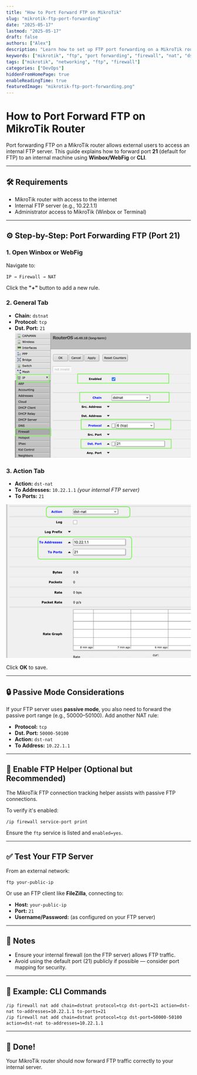 ```yaml
---
title: "How to Port Forward FTP on MikroTik"
slug: "mikrotik-ftp-port-forwarding"
date: "2025-05-17"
lastmod: "2025-05-17"
draft: false
authors: ["Alex"]
description: "Learn how to set up FTP port forwarding on a MikroTik router. A step-by-step guide for enabling FTP access to an internal server using dst-nat rules."
keywords: ["mikrotik", "ftp", "port forwarding", "firewall", "nat", "dst-nat", "networking", "routeros"]
tags: ["mikrotik", "networking", "ftp", "firewall"]
categories: ["DevOps"]
hiddenFromHomePage: true
enableReadingTime: true
featuredImage: "mikrotik-ftp-port-forwarding.png"
---
```


# How to Port Forward FTP on MikroTik Router

Port forwarding FTP on a MikroTik router allows external users to access an internal FTP server. This guide explains how to forward port **21** (default for FTP) to an internal machine using **Winbox/WebFig** or **CLI**.

---

## 🛠 Requirements

- MikroTik router with access to the internet
- Internal FTP server (e.g., 10.22.1.1)
- Administrator access to MikroTik (Winbox or Terminal)

---

## ⚙️ Step-by-Step: Port Forwarding FTP (Port 21)

### 1. Open Winbox or WebFig

Navigate to:

```
IP → Firewall → NAT
```

Click the **"+"** button to add a new rule.

### 2. General Tab

- **Chain:** `dstnat`
- **Protocol:** `tcp`
- **Dst. Port:** `21`
![mikrotik add port forward](mikrotik_1.png)
### 3. Action Tab

- **Action:** `dst-nat`
- **To Addresses:** `10.22.1.1` *(your internal FTP server)*
- **To Ports:** `21`

![mikrotik add port forward](mikrotik_2.png)

Click **OK** to save.

---

## 🔒 Passive Mode Considerations

If your FTP server uses **passive mode**, you also need to forward the passive port range (e.g., 50000–50100). Add another NAT rule:

- **Protocol:** `tcp`
- **Dst. Port:** `50000-50100`
- **Action:** `dst-nat`
- **To Address:** `10.22.1.1`

---

## 🧠 Enable FTP Helper (Optional but Recommended)

The MikroTik FTP connection tracking helper assists with passive FTP connections.

To verify it's enabled:

```
/ip firewall service-port print
```

Ensure the `ftp` service is listed and `enabled=yes`.

---

## ✅ Test Your FTP Server

From an external network:

```
ftp your-public-ip
```

Or use an FTP client like **FileZilla**, connecting to:

- **Host:** `your-public-ip`
- **Port:** `21`
- **Username/Password:** (as configured on your FTP server)

---

## 📝 Notes

- Ensure your internal firewall (on the FTP server) allows FTP traffic.
- Avoid using the default port (21) publicly if possible — consider port mapping for security.

---

## 📌 Example: CLI Commands

```
/ip firewall nat add chain=dstnat protocol=tcp dst-port=21 action=dst-nat to-addresses=10.22.1.1 to-ports=21
/ip firewall nat add chain=dstnat protocol=tcp dst-port=50000-50100 action=dst-nat to-addresses=10.22.1.1
```

---

## 🎉 Done!

Your MikroTik router should now forward FTP traffic correctly to your internal server.